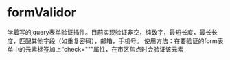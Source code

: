 # formValidor
学着写的jquery表单验证插件。目前实现验证非空，纯数字，最短长度，最长长度，匹配其他字段（如重复密码），邮箱，手机号。
使用方法：在要验证的form表单中的元素标签加上“check=""”属性，在市区焦点时会验证该元素
